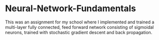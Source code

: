# Neural-Network-Fundamentals
This was an assignment for my school where I implemented and trained a multi-layer fully connected, feed forward network consisting of sigmoidal neurons, trained with stochastic gradient descent and back propagation.
